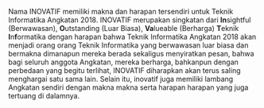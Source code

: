 
Nama INOVATIF memiliki makna dan harapan tersendiri untuk Teknik Informatika Angkatan 2018. INOVATIF merupakan singkatan dari **In**sightful (Berwawasan), **O**utstanding (Luar Biasa), **Va**lueable (Berharga) **T**eknik **I**n**f**ormatika dengan harapan bahwa Teknik Informatika Angkatan 2018 akan menjadi orang orang Teknik Informatika yang berwawasan luar biasa dan bermakna dimanapun mereka berada sekaligus menyiratkan pesan, bahwa bagi seluruh anggota Angkatan, mereka berharga, bahkanpun dengan perbedaan yang begitu terlihat, INOVATIF diharapkan akan terus saling menghargai satu sama lain. Selain itu, inovatif juga memiliki lambang Angkatan sendiri dengan makna makna serta harapan harapan yang juga tertuang di dalamnya.
